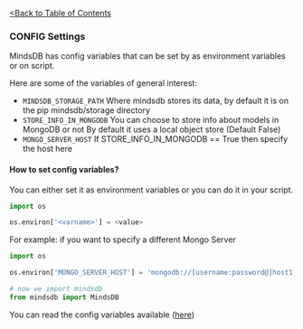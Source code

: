 [<Back to Table of Contents](../README.md)
### CONFIG Settings

MindsDB has config variables that can be set by as environment variables or on script.

Here are some of the variables of general interest:

* ```MINDSDB_STORAGE_PATH``` Where mindsdb stores its data, by default it is on the pip mindsdb/storage directory 
* ```STORE_INFO_IN_MONGODB``` You can choose to store info about models in MongoDB or not By default it uses a local object store (Default False)
* ```MONGO_SERVER_HOST``` If STORE_INFO_IN_MONGODB == True then specify the host here 


#### How to set config variables?

You can either set it as environment variables or you can do it in your script.

```python
import os

os.environ['<varname>'] = <value>

```
For example: if you want to specify a different Mongo Server

```python
import os

os.environ['MONGO_SERVER_HOST'] = 'mongodb://[username:password@]host1[:port1][,host2[:port2],...[,hostN[:portN]]][/[database][?options]]'

# now we import mindsdb
from mindsdb import MindsDB

```


You can read the config variables available ([here](../mindsdb/config/__init__.py))
